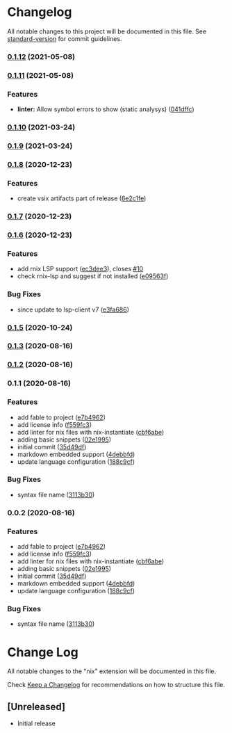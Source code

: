 # Changelog

All notable changes to this project will be documented in this file. See [standard-version](https://github.com/conventional-changelog/standard-version) for commit guidelines.

### [0.1.12](https://github.com/jnoortheen/vscode-nix-ide/compare/v0.1.11...v0.1.12) (2021-05-08)

### [0.1.11](https://github.com/jnoortheen/vscode-nix-ide/compare/v0.1.10...v0.1.11) (2021-05-08)


### Features

* **linter:** Allow symbol errors to show (static analysys) ([041dffc](https://github.com/jnoortheen/vscode-nix-ide/commit/041dffc92fae798c41ed211ee805ee6ce5772c5f))

### [0.1.10](https://github.com/jnoortheen/vscode-nix-ide/compare/v0.1.9...v0.1.10) (2021-03-24)

### [0.1.9](https://github.com/jnoortheen/vscode-nix-ide/compare/v0.1.8...v0.1.9) (2021-03-24)

### [0.1.8](https://github.com/jnoortheen/vscode-nix-ide/compare/v0.1.7...v0.1.8) (2020-12-23)


### Features

* create vsix artifacts part of release ([6e2c1fe](https://github.com/jnoortheen/vscode-nix-ide/commit/6e2c1fe962744936669b47a5b42b57f6d19b304c))

### [0.1.7](https://github.com/jnoortheen/vscode-nix-ide/compare/v0.1.6...v0.1.7) (2020-12-23)

### [0.1.6](https://github.com/jnoortheen/vscode-nix-ide/compare/v0.1.5...v0.1.6) (2020-12-23)


### Features

* add rnix LSP support ([ec3dee3](https://github.com/jnoortheen/vscode-nix-ide/commit/ec3dee34ba273d181593e647f305de10d54e5e10)), closes [#10](https://github.com/jnoortheen/vscode-nix-ide/issues/10)
* check rnix-lsp and suggest if not installed ([e09563f](https://github.com/jnoortheen/vscode-nix-ide/commit/e09563f849fd7cb9d28c688a1c0c3bd2da890041))


### Bug Fixes

* since update to lsp-client v7 ([e3fa686](https://github.com/jnoortheen/vscode-nix-ide/commit/e3fa686464dcac5319ddae5a5d23904c4f5bc487))

### [0.1.5](https://github.com/jnoortheen/vscode-nix-ide/compare/v0.1.3...v0.1.5) (2020-10-24)

### [0.1.3](https://github.com/jnoortheen/vscode-nix-ide/compare/v0.1.2...v0.1.3) (2020-08-16)

### [0.1.2](https://github.com/jnoortheen/vscode-nix-ide/compare/v0.1.1...v0.1.2) (2020-08-16)

### 0.1.1 (2020-08-16)


### Features

* add fable to project ([e7b4962](https://github.com/jnoortheen/vscode-nix-ide/commit/e7b49622ed06a2ad7d9bb7d69ed5a1ef6d0af9e5))
* add license info ([f559fc3](https://github.com/jnoortheen/vscode-nix-ide/commit/f559fc3cd41980d698fb62a18c5f4b636d32c403))
* add linter for nix files with nix-instantiate ([cbf6abe](https://github.com/jnoortheen/vscode-nix-ide/commit/cbf6abef33a948bdbc5c9c54019e93d0320ba965))
* adding basic snippets ([02e1995](https://github.com/jnoortheen/vscode-nix-ide/commit/02e199541e6db1f74c6a2de680957f81a9afa498))
* initial commit ([35d49df](https://github.com/jnoortheen/vscode-nix-ide/commit/35d49df84975c0f3940173f0be517f5bc94528b3))
* markdown embedded support ([4debbfd](https://github.com/jnoortheen/vscode-nix-ide/commit/4debbfd90884930c5e7f5d49141fd5017dd23d56))
* update language configuration ([188c9cf](https://github.com/jnoortheen/vscode-nix-ide/commit/188c9cfecbcf5b8cb73f1c98ba9435eb68c394b6))


### Bug Fixes

* syntax file name ([3113b30](https://github.com/jnoortheen/vscode-nix-ide/commit/3113b3073f1ec62bed8a4eddc9cb7dab994b97c9))

### 0.0.2 (2020-08-16)


### Features

* add fable to project ([e7b4962](https://github.com/jnoortheen/vscode-nix-ide/commit/e7b49622ed06a2ad7d9bb7d69ed5a1ef6d0af9e5))
* add license info ([f559fc3](https://github.com/jnoortheen/vscode-nix-ide/commit/f559fc3cd41980d698fb62a18c5f4b636d32c403))
* add linter for nix files with nix-instantiate ([cbf6abe](https://github.com/jnoortheen/vscode-nix-ide/commit/cbf6abef33a948bdbc5c9c54019e93d0320ba965))
* adding basic snippets ([02e1995](https://github.com/jnoortheen/vscode-nix-ide/commit/02e199541e6db1f74c6a2de680957f81a9afa498))
* initial commit ([35d49df](https://github.com/jnoortheen/vscode-nix-ide/commit/35d49df84975c0f3940173f0be517f5bc94528b3))
* markdown embedded support ([4debbfd](https://github.com/jnoortheen/vscode-nix-ide/commit/4debbfd90884930c5e7f5d49141fd5017dd23d56))
* update language configuration ([188c9cf](https://github.com/jnoortheen/vscode-nix-ide/commit/188c9cfecbcf5b8cb73f1c98ba9435eb68c394b6))


### Bug Fixes

* syntax file name ([3113b30](https://github.com/jnoortheen/vscode-nix-ide/commit/3113b3073f1ec62bed8a4eddc9cb7dab994b97c9))

# Change Log

All notable changes to the "nix" extension will be documented in this file.

Check [Keep a Changelog](http://keepachangelog.com/) for recommendations on how to structure this file.

## [Unreleased]

- Initial release